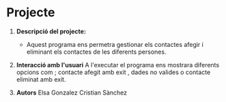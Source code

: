 # Projecte

1. **Descripció del projecte:**
   - Aquest programa ens permetra gestionar els contactes afegir i eliminant els contactes de les diferents persones.
2. **Interacció amb l'usuari**
   A l'executar el programa ens mostrara diferents opcions com ; contacte afegit amb exit , dades no valides o contacte eliminat amb exit.


5. **Autors**
   Elsa Gonzalez
   Cristian Sànchez

